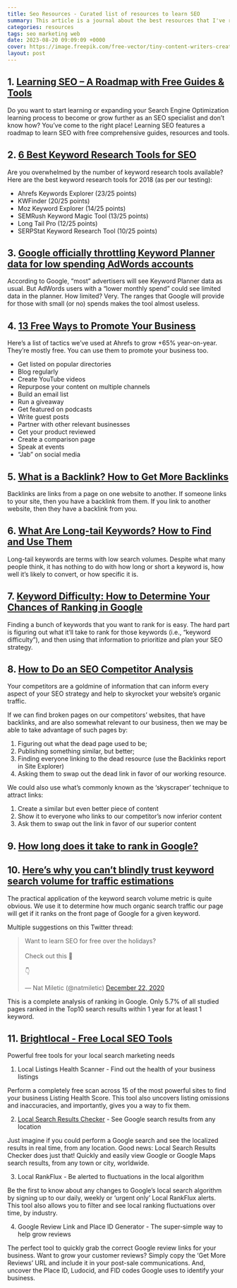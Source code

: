 ```yaml
---
title: Seo Resources - Curated list of resources to learn SEO
summary: This article is a journal about the best resources that I've read about seo. I update constantly the list, so stay ahead and follow me.
categories: resources
tags: seo marketing web
date: 2023-08-20 09:09:09 +0000
cover: https://image.freepik.com/free-vector/tiny-content-writers-creating-web-articles-flat-illustration_74855-15537.jpg
layout: post
---
```


## 1. <a href="https://learningseo.io/" target="_blank"> Learning SEO – A Roadmap with Free Guides & Tools</a>

Do you want to start learning or expanding your Search Engine Optimization learning process to become or grow further as an SEO specialist and don’t know how? You’ve come to the right place! Learning SEO features a roadmap to learn SEO with free comprehensive guides, resources and tools. 

## 2. <a href="https://ahrefs.com/blog/best-keyword-research-tools/" target="_blank">6 Best Keyword Research Tools for SEO</a>

Are you overwhelmed by the number of keyword research tools available? Here are the best keyword research tools for 2018 (as per our testing):

- Ahrefs Keywords Explorer (23/25 points)
- KWFinder (20/25 points)
- Moz Keyword Explorer (14/25 points)
- SEMRush Keyword Magic Tool (13/25 points)
- Long Tail Pro (12/25 points)
- SERPStat Keyword Research Tool (10/25 points)

## 3. <a href="https://searchengineland.com/google-officially-throttling-keyword-planner-data-low-spending-adwords-accounts-255795" target="_blank">Google officially throttling Keyword Planner data for low spending AdWords accounts</a>

According to Google, “most” advertisers will see Keyword Planner data as usual. But AdWords users with a “lower monthly spend” could see limited data in the planner. How limited? Very. The ranges that Google will provide for those with small (or no) spends makes the tool almost useless. 

## 4. <a href="https://ahrefs.com/blog/how-to-promote-your-business/" target="_blank">13 Free Ways to Promote Your Business</a>

Here’s a list of tactics we’ve used at Ahrefs to grow +65% year-on-year. They’re mostly free. You can use them to promote your business too.

- Get listed on popular directories
- Blog regularly
- Create YouTube videos
- Repurpose your content on multiple channels
- Build an email list
- Run a giveaway
- Get featured on podcasts
- Write guest posts
- Partner with other relevant businesses
- Get your product reviewed
- Create a comparison page
- Speak at events
- “Jab” on social media

## 5. <a href="https://ahrefs.com/blog/what-are-backlinks/" target="_blank">What is a Backlink? How to Get More Backlinks</a>

Backlinks are links from a page on one website to another. If someone links to your site, then you have a backlink from them. If you link to another website, then they have a backlink from you.

## 6. <a href="https://ahrefs.com/blog/long-tail-keywords/" target="_blank">What Are Long-tail Keywords? How to Find and Use Them</a>

Long-tail keywords are terms with low search volumes. Despite what many people think, it has nothing to do with how long or short a keyword is, how well it’s likely to convert, or how specific it is.

## 7. <a href="https://ahrefs.com/blog/keyword-difficulty/" target="_blank">Keyword Difficulty: How to Determine Your Chances of Ranking in Google</a>

Finding a bunch of keywords that you want to rank for is easy. The hard part is figuring out what it’ll take to rank for those keywords (i.e., “keyword difficulty”), and then using that information to prioritize and plan your SEO strategy.

## 8. <a href="https://ahrefs.com/blog/competitive-analysis/" target="_blank">How to Do an SEO Competitor Analysis</a>

Your competitors are a goldmine of information that can inform every aspect of your SEO strategy and help to skyrocket your website’s organic traffic.

If we can find broken pages on our competitors’ websites, that have backlinks, and are also somewhat relevant to our business, then we may be able to take advantage of such pages by:

1. Figuring out what the dead page used to be;
2. Publishing something similar, but better;
3. Finding everyone linking to the dead resource (use the Backlinks report in Site Explorer)
4. Asking them to swap out the dead link in favor of our working resource.

We could also use what’s commonly known as the ‘skyscraper’ technique to attract links:

1. Create a similar but even better piece of content
2. Show it to everyone who links to our competitor’s now inferior content
3. Ask them to swap out the link in favor of our superior content


## 9. <a href="https://ahrefs.com/blog/how-long-does-it-take-to-rank/" target="_blank">How long does it take to rank in Google?</a>

## 10. <a href="https://ahrefs.com/blog/keyword-traffic-estimation/" target="_blank">Here’s why you can’t blindly trust keyword search volume for traffic estimations</a>

The practical application of the keyword search volume metric is quite obvious. We use it to determine how much organic search traffic our page will get if it ranks on the front page of Google for a given keyword. 

Multiple suggestions on this Twitter thread:

<blockquote class="twitter-tweet"><p lang="en" dir="ltr">Want to learn SEO for free over the holidays?<br><br>Check out this 🧵<br><br>👇</p>&mdash; Nat Miletic (@natmiletic) <a href="https://twitter.com/natmiletic/status/1341424785746640896?ref_src=twsrc%5Etfw">December 22, 2020</a></blockquote> <script async src="https://platform.twitter.com/widgets.js" charset="utf-8"></script>

This is a complete analysis of ranking in Google. Only 5.7% of all studied pages ranked in the Top10 search results within 1 year for at least 1 keyword.

## 11. <a href="https://www.brightlocal.com/free-local-seo-tools/" target="_blank">Brightlocal - Free Local SEO Tools</a>

 Powerful free tools for your local search marketing needs 

 1. Local Listings Health Scanner - Find out the health of your business listings

Perform a completely free scan across 15 of the most powerful sites to find your business Listing Health Score. This tool also uncovers listing omissions and inaccuracies, and importantly, gives you a way to fix them.

2. <a href="https://www.brightlocal.com/local-search-results-checker/" target="_blank">Local Search Results Checker</a> - See Google search results from any location

Just imagine if you could perform a Google search and see the localized results in real time, from any location. Good news: Local Search Results Checker does just that! Quickly and easily view Google or Google Maps search results, from any town or city, worldwide.

3. Local RankFlux - Be alerted to fluctuations in the local algorithm

Be the first to know about any changes to Google’s local search algorithm by signing up to our daily, weekly or ‘urgent only’ Local RankFlux alerts. This tool also allows you to filter and see local ranking fluctuations over time, by industry.


4. Google Review Link and Place ID Generator - The super-simple way to help grow reviews

The perfect tool to quickly grab the correct Google review links for your business. Want to grow your customer reviews? Simply copy the ‘Get More Reviews’ URL and include it in your post-sale communications. And, uncover the Place ID, Ludocid, and FID codes Google uses to identify your business.


